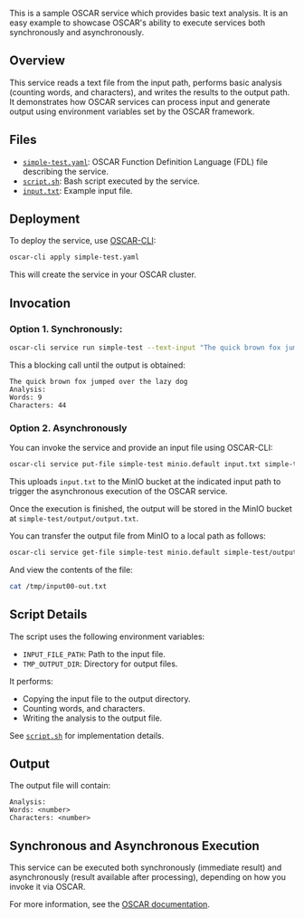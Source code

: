 This is a sample OSCAR service which provides basic text analysis. It is an easy example to showcase OSCAR's ability to execute services both synchronously and asynchronously.

## Overview

This service reads a text file from the input path, performs basic analysis (counting words, and characters), and writes the results to the output path. It demonstrates how OSCAR services can process input and generate output using environment variables set by the OSCAR framework.

## Files

- [`simple-test.yaml`](simple-test.yaml): OSCAR Function Definition Language (FDL) file describing the service.
- [`script.sh`](script.sh): Bash script executed by the service.
- [`input.txt`](input.txt): Example input file.

## Deployment

To deploy the service, use [OSCAR-CLI](https://github.com/grycap/oscar-cli):

```sh
oscar-cli apply simple-test.yaml
```

This will create the service in your OSCAR cluster.

## Invocation

### Option 1. Synchronously:

```sh
oscar-cli service run simple-test --text-input "The quick brown fox jumped over the lazy dog"
```
This a blocking call until the output is obtained:
```
The quick brown fox jumped over the lazy dog
Analysis:
Words: 9
Characters: 44
```


### Option 2. Asynchronously 
You can invoke the service and provide an input file using OSCAR-CLI:

```sh
oscar-cli service put-file simple-test minio.default input.txt simple-test/input/input00.txt
```

This uploads `input.txt` to the MinIO bucket at the indicated input path to trigger the asynchronous execution of the OSCAR service.

Once the execution is finished, the output will be stored in the MinIO bucket at `simple-test/output/output.txt`.

You can transfer the output file from MinIO to a local path as follows:
```sh
oscar-cli service get-file simple-test minio.default simple-test/output/input00-out.txt /tmp/input00-out.txt
```
And view the contents of the file:

```sh
cat /tmp/input00-out.txt
```

## Script Details

The script uses the following environment variables:

- `INPUT_FILE_PATH`: Path to the input file.
- `TMP_OUTPUT_DIR`: Directory for output files.

It performs:

- Copying the input file to the output directory.
- Counting words, and characters.
- Writing the analysis to the output file.

See [`script.sh`](script.sh) for implementation details.

## Output

The output file will contain:

```
Analysis:
Words: <number>
Characters: <number>
```

## Synchronous and Asynchronous Execution

This service can be executed both synchronously (immediate result) and asynchronously (result available after processing), depending on how you invoke it via OSCAR.

For more information, see the [OSCAR documentation](https://docs.oscar.grycap.net).



